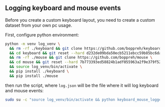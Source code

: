 ## Logging keyboard and mouse events

Before you create a custom keyboard layout, you need to create a custom dataset from your own pc usage.

First, configure python environment:

```sh
python -m venv log_venv \
  && rm -rf ./keyboard && git clone https://github.com/boppreh/keyboard \
  && cd keyboard && git reset --hard d232de09bda50ecb5211ebcc59b85bc6da6aaa24 && cd .. \
  && rm -rf ./mouse && git clone https://github.com/boppreh/mouse \
  && cd mouse && git reset --hard 7b773393ed58824b1adf055963a2f9e379f52cc3 && cd .. \
  && source log_venv/bin/activate \
  && pip install ./keyboard \
  && pip install ./mouse
```

then run the script, where `log.json` will be the file where it will log keyboard and mouse events:

```sh
sudo su -c "source log_venv/bin/activate && python keyboard_mouse_logger.py log.json"
```
